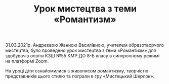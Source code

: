 ﻿---
title: Урок мистецтва з теми «Романтизм»
---

31.03.2021р. Андрєєвою Жанною Василівною, учителем образотворчого мистецтва, було проведено урок мистецтва з теми «Романтизм» для здобувачів освіти КЗШ №55 КМР ДО 8-Б класу в синхронному режимі на платформі Zoom. 

На уроці діти ознайомилися з живописом романтизму, творчістю представників цього стилю та пограли в гру «Мистецький Шерлок».

<slideshow></slideshow>
